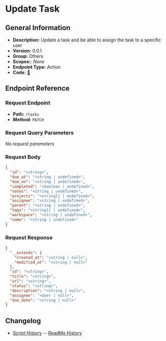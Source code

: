 # Update Task

## General Information

- **Description:** Update a task and be able to assign the task to a specific user
- **Version:** 0.0.1
- **Group:** Others
- **Scopes:**: _None_
- **Endpoint Type:** Action
- **Code:** [🔗](https://github.com/NangoHQ/integration-templates/tree/main/integrations/asana/actions/update-task.ts)

## Endpoint Reference

### Request Endpoint

- **Path:** `/tasks`
- **Method:** `PATCH`

### Request Query Parameters

_No request parameters_

### Request Body

```json
{
  "id": "<string>",
  "due_at": "<string | undefined>",
  "due_on": "<string | undefined>",
  "completed": "<boolean | undefined>",
  "notes": "<string | undefined>",
  "projects": "<string[] | undefined>",
  "assignee": "<string | undefined>",
  "parent": "<string | undefined>",
  "tags": "<string[] | undefined>",
  "workspace": "<string | undefined>",
  "name": "<string | undefined>"
}
```

### Request Response

```json
{
  "__extends": {
    "created_at": "<string | null>",
    "modified_at": "<string | null>"
  },
  "id": "<string>",
  "title": "<string>",
  "url": "<string>",
  "status": "<string>",
  "description": "<string | null>",
  "assignee": "<User | null>",
  "due_date": "<string | null>"
}
```

## Changelog

- [Script History](https://github.com/NangoHQ/integration-templates/commits/main/integrations/asana/actions/update-task.ts)
-- [ReadMe History](https://github.com/NangoHQ/integration-templates/commits/main/integrations/asana/actions/update-task.md)
